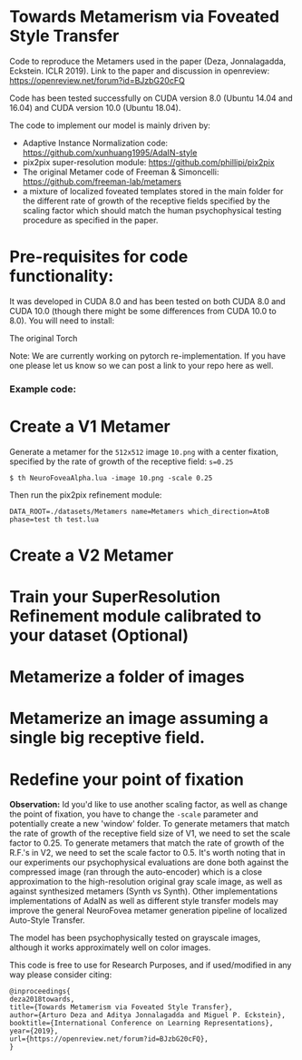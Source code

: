# Towards Metamerism via Foveated Style Transfer 
Code to reproduce the Metamers used in the paper (Deza, Jonnalagadda, Eckstein. ICLR 2019). Link to the paper and discussion in openreview: https://openreview.net/forum?id=BJzbG20cFQ

Code has been tested successfully on CUDA version 8.0 (Ubuntu 14.04 and 16.04) and CUDA version 10.0 (Ubuntu 18.04).

The code to implement our model is mainly driven by:
* Adaptive Instance Normalization code: https://github.com/xunhuang1995/AdaIN-style
* pix2pix super-resolution module: https://github.com/phillipi/pix2pix
* The original Metamer code of Freeman & Simoncelli: https://github.com/freeman-lab/metamers
* a mixture of localized foveated templates stored in the main folder for the different rate of growth of the receptive fields specified by the scaling factor which should match the human psychophysical testing procedure as specified in the paper.

# Pre-requisites for code functionality:
It was developed in CUDA 8.0 and has been tested on both CUDA 8.0 and CUDA 10.0 (though there might be some differences from CUDA 10.0 to 8.0). You will need to install:

The original Torch

Note: We are currently working on pytorch re-implementation. If you have one please let us know so we can post a link to your repo here as well.


### Example code:

# Create a V1 Metamer

Generate a metamer for the `512x512` image `10.png` with a center fixation, specified by the rate of growth of the receptive field: `s=0.25`

```
$ th NeuroFoveaAlpha.lua -image 10.png -scale 0.25
```

Then run the pix2pix refinement module:

```
DATA_ROOT=./datasets/Metamers name=Metamers which_direction=AtoB phase=test th test.lua
```

# Create a V2 Metamer

# Train your SuperResolution Refinement module calibrated to your dataset (Optional)

# Metamerize a folder of images

# Metamerize an image assuming a single big receptive field.

# Redefine your point of fixation



__Observation:__ Id you'd like to use another scaling factor, as well as change the point of fixation, you have to change the `-scale` parameter and potentially create a new 'window' folder. To generate metamers that match the rate of growth of the receptive field size of V1, we need to set the scale factor to 0.25. To generate metamers that match the rate of growth of the R.F.'s in V2, we need to set the scale factor to 0.5. It's worth noting that in our experiments our psychophysical evaluations are done both against the compressed image (ran through the auto-encoder) which is a close approximation to the high-resolution original gray scale image, as well as against synthesized metamers (Synth vs Synth). Other implementations implementations of AdaIN as well as different style transfer models may improve the general NeuroFovea metamer generation pipeline of localized Auto-Style Transfer. 

The model has been psychophysically tested on grayscale images, although it works approximately well on color images.

This code is free to use for Research Purposes, and if used/modified in any way please consider citing:
```
@inproceedings{
deza2018towards,
title={Towards Metamerism via Foveated Style Transfer},
author={Arturo Deza and Aditya Jonnalagadda and Miguel P. Eckstein},
booktitle={International Conference on Learning Representations},
year={2019},
url={https://openreview.net/forum?id=BJzbG20cFQ},
}
```
